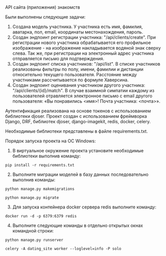 API сайта (приложения) знакомств

Были выполнены следующие задачи:
1. Создана модель участника. У участника есть имя, фамилия, аватарка, пол, email, координаты местонахождения, пароль.
2. Создан эндпоинт регистрации участника: "/api/clients/create". При регистрации нового участника обрабатывается его профильное изображение - на изображение накладывается водяной знак сверху слева. Так же, при регистрации на электронный адрес участника отправляется письмо для подтверждения.
3. Создан эндпоинт списка участников: "/api/list". В списке участников реализованы фильтры по полу, имени, фамилии и дистанции относительно текущего пользователя. Расстояние между участниками рассчитывается по формуле Хаверсина.
4. Создан эндпоинт оценивания участником другого участника: "/api/clients/{id}/match". В случае взаимной симпатии каждому из пользователей отравляется электронное письмо с email другого пользователя: «Вы понравились <имя>! Почта участника: <почта>».

Аутентификация реализована на основе токенов с использованием библиотеки djoser.
Проект создан с использованием фреймворка Django, DRF, библиотек djoser, django-imagekit, redis, docker, celery.

Необходимые библиотеки представлены в файле requirements.txt.

Порядок запуска проекта на ОС Windows:
1. В виртуальное окружение проекта установите необходимые библиотеки выполнив команду:
```commandline
pip install -r requirements.txt
``` 
2. Выполните миграции моделей в базу данных последовательно выполнив команды:
```commandline
python manage.py makemigrations
```
```commandline
python manage.py migrate
```
3. Для запуска контейнера docker сервера redis выполните команду:
```commandline
docker run -d -p 6379:6379 redis
```  
4. Выполните следующие команды в отдельно открытых окнах командной строки:
```commandline
python manage.py runserver
```
```commandline
celery -A dating_site worker --loglevel=info -P solo
```
